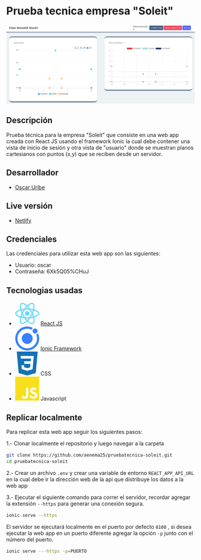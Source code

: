 # Prueba tecnica empresa "Soleit"

![screenshot](/readme/screenshot.png)

## Descripción

Prueba técnica para la empresa "Soleit" que consiste en una web app creada con React JS usando el framework Ionic la cual debe contener una vista de inicio de sesión y otra vista de "usuario" donde se muestran planos cartesianos con puntos (x,y) que se reciben desde un servidor.

## Desarrollador

* [Oscar Uribe](https://github.com/aenema25)

## Live versión

* [Netlify](https://pruebatecnica-soleit.netlify.app/)

## Credenciales

Las credenciales para utilizar esta web app son las siguientes:

* Usuario: oscar
* Contraseña: 6Xk5Q05%CHuJ


## Tecnologias usadas

* ![react](/readme/react.svg) [React JS](https://reactjs.org/docs/getting-started.html)
* ![ionic](/readme/ionic.svg) [Ionic Framework](https://ionicframework.com/docs/)
* ![css](/readme/css3.svg) CSS
* ![javascript](/readme/javascript.svg) Javascript

## Replicar localmente

Para replicar esta web app seguir los siguientes pasos:

1.- Clonar localmente el repositorio y luego navegar a la carpeta

```bash
git clone https://github.com/aenema25/pruebatecnica-soleit.git
cd pruebatecnica-soleit
```
2.- Crear un archivo ```.env``` y crear una variable de entorno ```REACT_APP_API_URL``` en la cual debe ir la dirección web de la api que distribuye los datos a la web app

3.- Ejecutar el siguiente comando para correr el servidor, recordar agregar la extensión ```--https``` para generar una conexión segura.

```bash
ionic serve --https
```

El servidor se ejecutará localmente en el puerto por defecto ```8100``` , si desea ejecutar la web app en un puerto diferente agregar la opción ```-p``` junto con el número del puerto.

```bash
ionic serve ---https -p=PUERTO
```
